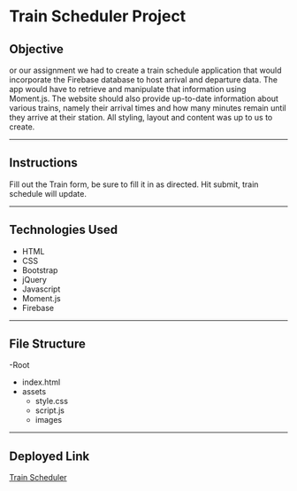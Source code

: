 # Train Scheduler Project

## Objective
or our assignment we had to create a train schedule application that would incorporate the Firebase database to host arrival and departure data. The app would have to retrieve and manipulate that information using Moment.js. The website should also provide up-to-date information about various trains, namely their arrival times and how many minutes remain until they arrive at their station. All styling, layout and content was up to us to create.

---

## Instructions

Fill out the Train form, be sure to fill it in as directed. Hit submit, train schedule will update.

---

## Technologies Used
* HTML
* CSS
* Bootstrap
* jQuery
* Javascript
* Moment.js
* Firebase

---

## File Structure

-Root
* index.html
* assets
    * style.css
    * script.js
  * images

---

## Deployed Link

[Train Scheduler](https://bwilson1990.github.io/Train-Scheduler/)
